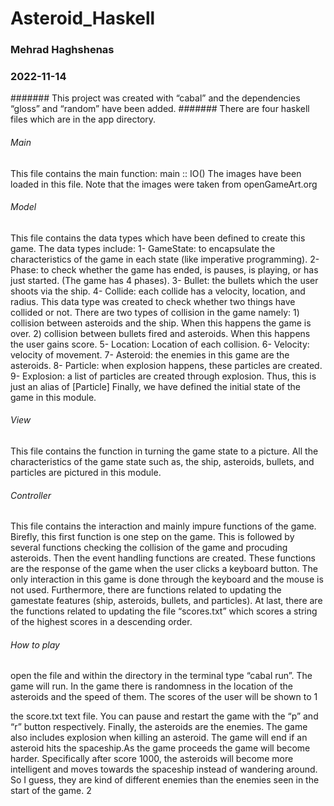 # Asteroid_Haskell

### Mehrad Haghshenas 
### 2022-11-14

####### This project was created with “cabal” and the dependencies “gloss” and “random” have been added. 
####### There are four haskell files which are in the app directory.

###### Main
This file contains the main function: main :: IO() The images have been loaded in this file. Note that the images were taken from openGameArt.org
###### Model
This file contains the data types which have been defined to create this game. The data types include: 1- GameState: to encapsulate the characteristics of the game in each state (like imperative programming). 2- Phase: to check whether the game has ended, is pauses, is playing, or has just started. (The game has 4 phases). 3- Bullet: the bullets which the user shoots via the ship. 4- Collide: each collide has a velocity, location, and radius. This data type was created to check whether two things have collided or not. There are two types of collision in the game namely: 1) collision between asteroids and the ship. When this happens the game is over. 2) collision between bullets fired and asteroids. When this happens the user gains score. 5- Location: Location of each collision. 6- Velocity: velocity of movement. 7- Asteroid: the enemies in this game are the asteroids. 8- Particle: when explosion happens, these particles are created. 9- Explosion: a list of particles are created through explosion. Thus, this is just an alias of [Particle]
Finally, we have defined the initial state of the game in this module.
###### View
This file contains the function in turning the game state to a picture. All the characteristics of the game state such as, the ship, asteroids, bullets, and particles are pictured in this module.
###### Controller
This file contains the interaction and mainly impure functions of the game. Birefly, this first function is one step on the game. This is followed by several functions checking the collision of the game and procuding asteroids. Then the event handling functions are created. These functions are the response of the game when the user clicks a keyboard button. The only interaction in this game is done through the keyboard and the mouse is not used. Furthermore, there are functions related to updating the gamestate features (ship, asteroids, bullets, and particles). At last, there are the functions related to updating the file “scores.txt” which scores a string of the highest scores in a descending order.
###### How to play
open the file and within the directory in the terminal type “cabal run”. The game will run. In the game there is randomness in the location of the asteroids and the speed of them. The scores of the user will be shown to
1

the score.txt text file. You can pause and restart the game with the “p” and “r” button respectively. Finally, the asteroids are the enemies. The game also includes explosion when killing an asteroid. The game will end if an asteroid hits the spaceship.As the game proceeds the game will become harder. Specifically after score 1000, the asteroids will become more intelligent and moves towards the spaceship instead of wandering around. So I guess, they are kind of different enemies than the enemies seen in the start of the game.
2
